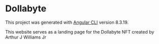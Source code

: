 # Dollabyte

This project was generated with [Angular CLI](https://github.com/angular/angular-cli) version 8.3.19.

This website serves as a landing page for the Dollabyte NFT created by Arthur J Williams Jr


